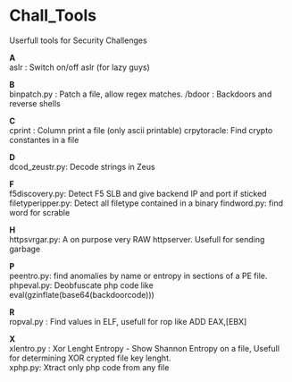 Chall_Tools
===========

Userfull tools for Security Challenges

<b>A</b><br>
aslr : Switch on/off aslr (for lazy guys)

<b>B</b><br>
binpatch.py : Patch a file, allow regex matches.
/bdoor : Backdoors and reverse shells<br>

<b>C</b><br>
cprint : Column print a file (only ascii printable)
crpytoracle: Find crypto constantes in a file

<b>D</b><br>
dcod_zeustr.py: Decode strings in Zeus <br>

<b>F</b><br>
f5discovery.py: Detect F5 SLB and give backend IP and port if sticked 
filetyperipper.py: Detect all filetype contained in a binary
findword.py: find word for scrable

<b>H</b><br>
httpsvrgar.py: A on purpose very RAW httpserver. Usefull for sending garbage<br>

<b>P</b><br>
peentro.py: find anomalies by name or entropy in sections of a PE file.<br>
phpeval.py: Deobfuscate php code like eval(gzinflate(base64(backdoorcode)))

<b>R</b><br>
ropval.py : Find values in ELF, usefull for rop like ADD EAX,[EBX]<br>

<b>X</b><br>
xlentro.py : Xor Lenght Entropy - Show Shannon Entropy on a file, Usefull for determining XOR crypted file key lenght.<br>
xphp.py: Xtract only php code from any  file
